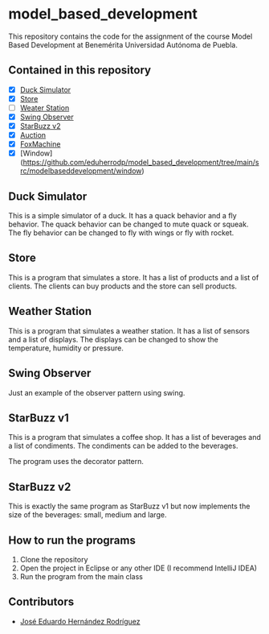 # model_based_development

This repository contains the code for the assignment of the course Model Based Development at Benemérita Universidad Autónoma de Puebla.

## Contained in this repository

- [x] [Duck Simulator](https://github.com/eduherrodp/model_based_development/tree/main/src/modelbaseddevelopment/ducksimulator)
- [x] [Store](https://github.com/eduherrodp/model_based_development/tree/main/src/modelbaseddevelopment/store)
- [ ] [Weater Station]()
- [x] [Swing Observer](https://github.com/eduherrodp/model_based_development/tree/main/src/modelbaseddevelopment/swingobserver)
- [x] [StarBuzz v2](https://github.com/eduherrodp/model_based_development/tree/main/src/modelbaseddevelopment/starbuzz)
- [x] [Auction](https://github.com/eduherrodp/model_based_development/tree/main/src/modelbaseddevelopment/auction?classId=940ec678-e727-47d1-a63e-1c6a479ccaa5&assignmentId=486e6469-b31e-4f6a-bc28-d0b965744e98&submissionId=843d6a90-1780-68c0-7d7a-781d2132bb21)
- [X] [FoxMachine](https://github.com/eduherrodp/model_based_development/tree/main/src/modelbaseddevelopment/foxmachine?classId=940ec678-e727-47d1-a63e-1c6a479ccaa5&assignmentId=486e6469-b31e-4f6a-bc28-d0b965744e98&submissionId=843d6a90-1780-68c0-7d7a-781d2132bb21)
- [X] [Window] (https://github.com/eduherrodp/model_based_development/tree/main/src/modelbaseddevelopment/window)

## Duck Simulator  

This is a simple simulator of a duck. It has a quack behavior and a fly behavior. The quack behavior can be changed to mute quack or squeak. The fly behavior can be changed to fly with wings or fly with rocket.

## Store 

This is a program that simulates a store. It has a list of products and a list of clients. The clients can buy products and the store can sell products.

## Weather Station

This is a program that simulates a weather station. It has a list of sensors and a list of displays. The displays can be changed to show the temperature, humidity or pressure.

## Swing Observer

Just an example of the observer pattern using swing.

## StarBuzz v1

This is a program that simulates a coffee shop. It has a list of beverages and a list of condiments. The condiments can be added to the beverages. 

The program uses the decorator pattern. 

## StarBuzz v2

This is exactly the same program as StarBuzz v1 but now implements the size of the beverages: small, medium and large.

## How to run the programs

1. Clone the repository
2. Open the project in Eclipse or any other IDE (I recommend IntelliJ IDEA)
3. Run the program from the main class

## Contributors

-  [José Eduardo Hernández Rodríguez](https://www.github.com/eduherrodp)



